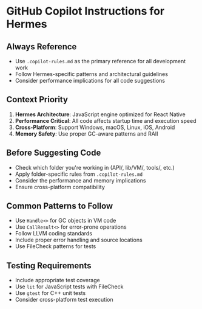 # GitHub Copilot Instructions for Hermes

## Always Reference
- Use `.copilot-rules.md` as the primary reference for all development work
- Follow Hermes-specific patterns and architectural guidelines
- Consider performance implications for all code suggestions

## Context Priority
1. **Hermes Architecture**: JavaScript engine optimized for React Native
2. **Performance Critical**: All code affects startup time and execution speed
3. **Cross-Platform**: Support Windows, macOS, Linux, iOS, Android
4. **Memory Safety**: Use proper GC-aware patterns and RAII

## Before Suggesting Code
- Check which folder you're working in (API/, lib/VM/, tools/, etc.)
- Apply folder-specific rules from `.copilot-rules.md`
- Consider the performance and memory implications
- Ensure cross-platform compatibility

## Common Patterns to Follow
- Use `Handle<>` for GC objects in VM code
- Use `CallResult<>` for error-prone operations
- Follow LLVM coding standards
- Include proper error handling and source locations
- Use FileCheck patterns for tests

## Testing Requirements
- Include appropriate test coverage
- Use `lit` for JavaScript tests with FileCheck
- Use `gtest` for C++ unit tests
- Consider cross-platform test execution
